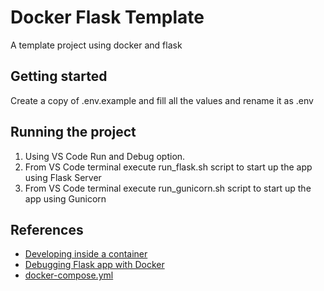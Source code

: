 # Docker Flask Template

A template project using docker and flask

## Getting started

Create a copy of .env.example and fill all the values and rename it as .env

## Running the project

1. Using VS Code Run and Debug option.
2. From VS Code terminal execute run_flask.sh script to start up the app using Flask Server
3. From VS Code terminal execute run_gunicorn.sh script to start up the app using Gunicorn

## References

- [Developing inside a container](https://code.visualstudio.com/docs/remote/containers)
- [Debugging Flask app with Docker](https://waqqas.medium.com/debugging-flask-app-within-docker-12edf9321fd7)
- [docker-compose.yml](https://docs.docker.com/compose/compose-file/compose-file-v3/)
